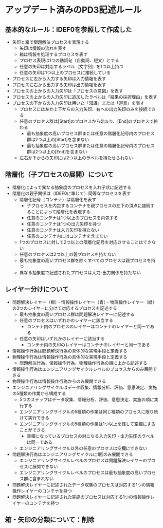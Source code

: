 ﻿# アップデート済みのPD3記述ルール

## 基本的なルール：IDEF0を参照して作成した
- 矢印と箱で問題解決プロセスを表現する
  - 矢印は情報の流れを表す
  - 箱は情報を処理するプロセスを表す
  - プロセス表現は1つの動詞句（自動詞、短文）とする
  - 任意の矢印は対応するラベル（文字列）を1つ以上持つ
  - 任意の矢印は1つ以上のプロセスに接続している
- プロセスに左から入力する矢印は入力情報を表す
- プロセスに右から出力する矢印は出力情報を表す
- プロセスの上からの入力矢印は「プロセスの意図」を表す
- プロセスの上からの入力矢印に追加したラベルは「結果の採択理由」を表す
- プロセスの下からの入力矢印は用いた「知識」または「道具」を表す
  - プロセスには左か上下からの入力矢印、右への出力矢印のみを接続できる
  - 任意のプロセス群は[Start]のプロセスから始まり、[End]のプロセスで終わる
    - 最も抽象度の高いプロセス群または任意の階層化記号内のプロセス群は2つ以上の[Start]を含まない
    - 最も抽象度の高いプロセス群または任意の階層化記号内のプロセス群は2つ以上の[End]を含まない
  - 左右か下からの矢印には2つ以上のラベルを持たせられない

## 階層化（子プロセスの展開）について
- 階層化によって異なる抽象度のプロセスを入れ子状に記述する
- 階層化の親子関係は（IDEF0に準じて）同等なプロセスを表す
  - 階層化記号（コンテナ）は階層化を表す
    - 子プロセスを内包するコンテナを親プロセスの左下の頂点に接続することによって階層化を表現する
    - 任意のコンテナは1つ以上のプロセスを内包する
    - 任意のコンテナは1つの出力矢印を持つ
    - 任意のコンテナは入力矢印を持たない
    - 任意のコンテナ内にはコンテナを含まない
  - 1つのプロセスに対して2つ以上の階層化記号を対応させることはできない
  - 任意のプロセスは2つ以上の親プロセスを持たない
  - 最も抽象度の高いプロセス群を除くすべてのプロセスは親プロセスを持つ
  - 異なる抽象度で記述されたプロセスは入力-出力関係を持たない

## レイヤー分けについて
- 問題解決レイヤー（橙）・情報操作レイヤー（青）・物理操作レイヤー（緑）の3つのレイヤーに分けて対応するプロセスを記述する
  - 最も抽象度の高いプロセス群は問題解決レイヤーに記述する
  - 任意のプロセスはいずれかのレイヤーに該当する
    - コンテナ内のプロセスのレイヤーはコンテナのレイヤーと同一である
  - 任意の矢印はいずれかのレイヤーに該当する
    - コンテナ内の矢印のレイヤーはコンテナのレイヤーと同一である
- 情報操作行為は問題解決行為の具体的な実現手段と定義する
- 物理操作行為は情報操作行為の具体的な実現手段と定義する
  - 問題解決行為、情報操作行為、物理操作行為の順に上から記述する
- 情報操作行為はエンジニアリングサイクルレベルのプロセスからのみ展開できる
- 物理操作行為は情報操作行為からのみ展開できる
- エンジニアリングサイクルはデータ収集、情報分析、評価、意思決定、実施の5種類の作業から構成する
  - 5つのステップはデータ収集、情報分析、評価、意思決定、実施の順に実行する
  - エンジニアリングサイクルの5種類の作業は同じ種類のプロセスに限り続けて実行できる
  - エンジニアリングサイクルの5種類の作業は1つ以上を残して空欄にすることができる
    - 空欄になっているプロセスの対になる入力矢印・出力矢印のラベルは同一である
  - エンジニアリングサイクル以外の任意のプロセスは空欄にできない
- 問題解決行為はエンジニアリングサイクルに1回のみ展開できる
  - エンジニアリングサイクルレベルのプロセスは問題解決レイヤーのプロセスに展開できない
  - エンジニアリングサイクルレベルのプロセスは最も抽象度の高いプロセス群に含まれない
- 問題解決レイヤーに記述されたデータ収集のプロセスは対応する1つの情報操作レイヤーのコンテナを持つ
- 問題解決レイヤーに記述された実施のプロセスは対応する1つの情報操作レイヤーのコンテナを持つ

## 箱・矢印の分類について：削除